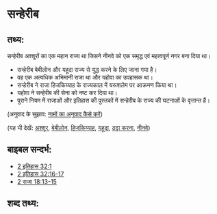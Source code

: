 # सन्हेरीब #

## तथ्य: ##

सन्हेरीब अश्शूरों का एक महान राज्य था जिसने नीनवे को एक समृद्ध एवं महत्वपूर्ण नगर बना दिया था।

* सन्हेरीब बेबीलोन और यहूदा राज्य से युद्ध करने के लिए जाना गया है।
* वह एक अत्यधिक अभिमानी राजा था और यहोवा का उपहासक था।
* सन्हेरीब ने राजा हिजकिय्याह के राज्यकाल में यरूशलेम पर आक्रमण किया था।
* यहोवा ने सन्हेरीब की सेना को नष्ट कर दिया था।
* पुराने नियम में राजाओं और इतिहास की पुस्तकों में सन्हेरीब के राज्य की घटनाओं के वृत्तान्त हैं। 
 

(अनुवाद के सुझाव: [नामों का अनुवाद कैसे करें](rc://hi/ta/man/translate/translate-names))

(यह भी देखें: [अश्शूर](../names/assyria.md), [बेबीलोन](../names/babylon.md), [हिजकिय्याह](../names/hezekiah.md), [यहूदा](../names/kingdomofjudah.md), [ठट्ठा करना](../other/mock.md), [नीनवे](../names/nineveh.md))

## बाइबल सन्दर्भ: ##

* [2 इतिहास 32:1](rc://hi/tn/help/2ch/32/01)
* [2 इतिहास 32:16-17](rc://hi/tn/help/2ch/32/16)
* [2 राजा 18:13-15](rc://hi/tn/help/2ki/18/13)

## शब्द तथ्य: ##


